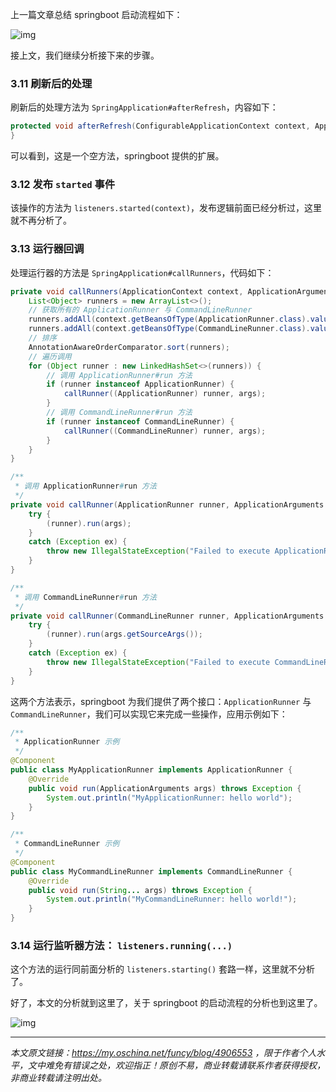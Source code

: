 上一篇文章总结 springboot 启动流程如下：


![img](https://java-tutorial.oss-cn-shanghai.aliyuncs.com/up-07a6b491fbe69b8dcbd41e59a8543f06671.png)

接上文，我们继续分析接下来的步骤。

### 3.11 刷新后的处理

刷新后的处理方法为 `SpringApplication#afterRefresh`，内容如下：

```java
protected void afterRefresh(ConfigurableApplicationContext context, ApplicationArguments args) {
}
```

可以看到，这是一个空方法，springboot 提供的扩展。

### 3.12 发布 `started` 事件

该操作的方法为 `listeners.started(context)`，发布逻辑前面已经分析过，这里就不再分析了。

### 3.13 运行器回调

处理运行器的方法是 `SpringApplication#callRunners`，代码如下：

```java
private void callRunners(ApplicationContext context, ApplicationArguments args) {
    List<Object> runners = new ArrayList<>();
    // 获取所有的 ApplicationRunner 与 CommandLineRunner
    runners.addAll(context.getBeansOfType(ApplicationRunner.class).values());
    runners.addAll(context.getBeansOfType(CommandLineRunner.class).values());
    // 排序
    AnnotationAwareOrderComparator.sort(runners);
    // 遍历调用
    for (Object runner : new LinkedHashSet<>(runners)) {
        // 调用 ApplicationRunner#run 方法
        if (runner instanceof ApplicationRunner) {
            callRunner((ApplicationRunner) runner, args);
        }
        // 调用 CommandLineRunner#run 方法
        if (runner instanceof CommandLineRunner) {
            callRunner((CommandLineRunner) runner, args);
        }
    }
}

/**
 * 调用 ApplicationRunner#run 方法
 */
private void callRunner(ApplicationRunner runner, ApplicationArguments args) {
    try {
        (runner).run(args);
    }
    catch (Exception ex) {
        throw new IllegalStateException("Failed to execute ApplicationRunner", ex);
    }
}

/**
 * 调用 CommandLineRunner#run 方法
 */
private void callRunner(CommandLineRunner runner, ApplicationArguments args) {
    try {
        (runner).run(args.getSourceArgs());
    }
    catch (Exception ex) {
        throw new IllegalStateException("Failed to execute CommandLineRunner", ex);
    }
}
```

这两个方法表示，springboot 为我们提供了两个接口：`ApplicationRunner` 与 `CommandLineRunner`，我们可以实现它来完成一些操作，应用示例如下：

```java
/**
 * ApplicationRunner 示例
 */
@Component
public class MyApplicationRunner implements ApplicationRunner {
    @Override
    public void run(ApplicationArguments args) throws Exception {
        System.out.println("MyApplicationRunner: hello world");
    }
}

/**
 * CommandLineRunner 示例
 */
@Component
public class MyCommandLineRunner implements CommandLineRunner {
    @Override
    public void run(String... args) throws Exception {
        System.out.println("MyCommandLineRunner: hello world!");
    }
}
```

### 3.14 运行监听器方法： `listeners.running(...)`

这个方法的运行同前面分析的 `listeners.starting()` 套路一样，这里就不分析了。

好了，本文的分析就到这里了，关于 springboot 的启动流程的分析也到这里了。


![img](https://java-tutorial.oss-cn-shanghai.aliyuncs.com/up-9b539b547c6004c40d2b6f8bd59481b8e34.png)

------

*本文原文链接：https://my.oschina.net/funcy/blog/4906553 ，限于作者个人水平，文中难免有错误之处，欢迎指正！原创不易，商业转载请联系作者获得授权，非商业转载请注明出处。*